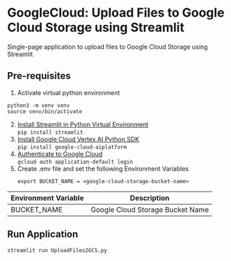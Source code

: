# GoogleCloud: Upload Files to Google Cloud Storage using Streamlit
Single-page application to upload files to Google Cloud Storage using Streamlit.  

## Pre-requisites
1. Activate virtual python environment
```
python3 -m venv venv
source venv/bin/activate
```
2. [Install Streamlit in Python Virtual Environment](https://docs.streamlit.io/library/get-started/installation) \
   ``` pip install streamlit ```
3. [Install Google Cloud Vertex AI Python SDK](https://cloud.google.com/vertex-ai/docs/start/install-sdk) \
   ``` pip install google-cloud-aiplatform ```
4. [Authenticate to Google Cloud](https://cloud.google.com/sdk/gcloud/reference/auth/application-default/login) \
   ``` gcloud auth application-default login ```
5. Create .env file and set the following Environment Variables 
   ```
   export BUCKET_NAME = <google-cloud-storage-bucket-name>

   ```
   
| **Environment Variable** | **Description** |
| --- | --- |
| BUCKET_NAME | Google Cloud Storage Bucket Name | 

## Run Application
`streamlit run UploadFiles2GCS.py`